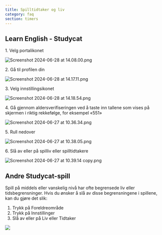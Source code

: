 ```yaml
---
title: Spilltidtaker og liv
category: faq
section: timers
---
```

## Learn English \- Studycat

1\. Velg portalikonet

![Screenshot 2024-06-28 at 14.08.00.png](https://help.studycat.com/hc/article_attachments/34341801981977)

2\. Gå til profilen din

![Screenshot 2024-06-28 at 14.17.11.png](https://help.studycat.com/hc/article_attachments/34341801989401)

3\. Velg innstillingsikonet

![Screenshot 2024-06-28 at 14.18.54.png](https://help.studycat.com/hc/article_attachments/34341801998361)

4\. Gå gjennom aldersverifiseringen ved å taste inn tallene som vises på skjermen i riktig rekkefølge, for eksempel «551»

![Screenshot 2024-06-27 at 10.36.34.png](https://help.studycat.com/hc/article_attachments/34277789492249)

5\. Rull nedover

![Screenshot 2024-06-27 at 10.38.05.png](https://help.studycat.com/hc/article_attachments/34277789494937)

6\. Slå av eller på spilliv eller spilltidtakere

![Screenshot 2024-06-27 at 10.39.14 copy.png](https://help.studycat.com/hc/article_attachments/34277789497369)

## Andre Studycat-spill

Spill på middels eller vanskelig nivå har ofte begrensede liv eller tidsbegrensninger. Hvis du ønsker å slå av disse begrensningene i spillene, kan du gjøre det slik:

1. Trykk på Foreldreområde
2. Trykk på Innstillinger
3. Slå av eller på Liv eller Tidtaker

![](https://help.studycat.com/hc/article_attachments/27187505863193)